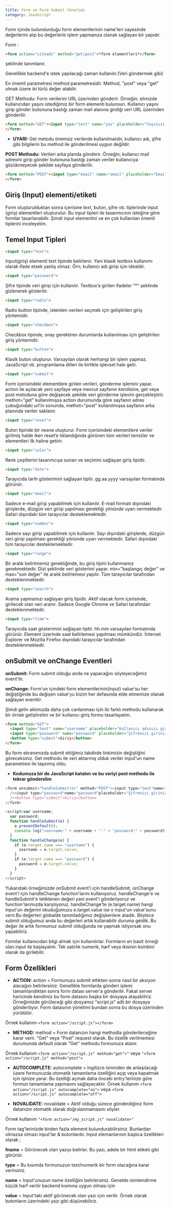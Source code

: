 ```yaml
---
title: Form ve Form Submit Yönetimi
category: JavaScript
---
```


Form içinde bulundurduğu form elementlerinin name'leri sayesinde değerlerini alıp bu değerlerle işlem yapmanıza olanak sağlayan bir yapıdır.

Form :

```html
<form action="siteadi" method="get|post">*form elementleri*</form>
```

şeklinde tanımlanır.

Genellikle backend'e istek yapılacağı zaman kullanılır.(Veri göndermek gibi)

En önemli parametresi method parametresidir. Method, "post" veya "get" olmak üzere iki türlü değer alabilir.

GET Methodu: Form verilerini URL üzerinden gönderir. Örneğin; elimizde kullanıcıdan yaşını istediğimiz bir form elementi bulunsun. Kullanıcı yaşını girip gönder butonuna bastığı zaman mail alanına girdiği veri URL üzerinden gönderilir.

```html
<form method="GET"><input type="text" name="yas" placeholder="Yaşınızı giriniz." /><button type="submit">Gönder</button>
</form>
```

* **UYARI:** Get metodu önemsiz verilerde kullanılmalıdır, kullanıcı adı, şifre gibi bilgilerin bu method ile gönderilmesi uygun değildir.

**POST Methodu:** Verileri arka planda gönderir. Örneğin; kullanıcı mail adresini girip gönder butonuna bastığı zaman veriler kullanıcıya gözükmeyecek şekilde sayfaya gönderilir.

```html
<form method="POST"><input type="email" name="email" placeholder="Email adresinizi giriniz." /><button type="submit">Gönder</button>
</form>
```

## Giriş (Input) elementi/etiketi

Form oluşturulduktan sonra içerisine text, buton, şifre vb. tiplerinde input (giriş) elementleri oluşturulur. Bu input tipleri ile tasarımcının isteğine göre formlar tasarlanabilir. Şimdi input elementini ve en çok kullanılan önemli tiplerini inceleyelim.

## Temel Input Tipleri

```html
<input type="text">
```

Input(giriş) elementi text tipinde belirlenir. Yani klasik textbox kullanımı olarak ifade etsek yanlış olmaz. Örn; kullanıcı adı girişi için idealdir.

```html
<input type="password">
```

Şifre tipinde veri girişi için kullanılır. Textbox’a girilen ifadeler “*” şeklinde gizlenerek gösterilir.

```html
<input type="radio">
```

Radio button tipinde, istenilen verileri seçmek için geliştirilen giriş yöntemidir.

```html
<input type="checkbox">
```

Checkbox tipinde, onay gerektiren durumlarda kullanılması için geliştirilen giriş yöntemidir.

```html
<input type="button">
```

Klasik buton oluşturur. Varsayılan olarak herhangi bir işlem yapmaz. JavaScript vb. programlama dilleri ile birlikte işlevsel hale gelir.

```html
<input type="submit">
```

Form içerisindeki elementlere girilen verileri, gönderme işlemini yapar. action ile açılacak yeni sayfaya veya mevcut sayfanın kendisine, get veya post metoduna göre değişecek şekilde veri gönderme işlevini gerçekleştirir. methot="get" kullanılmışsa action durumunda göre sayfanın adres çubuğundaki url’in sonunda, methot="post" kullanılmışsa sayfanın arka planında veriler saklanır.

```html
<input type="reset">
```

Buton tipinde bir nesne oluşturur. Form içerisindeki elementlere veriler girilmiş halde iken reset’e tıklandığında görünen tüm verileri temizler ve elementleri ilk haline getirir.

```html
<input type="color">
```

Renk çeşitlerini tasarımcıya sunan ve seçimini sağlayan giriş tipidir.

```html
<input type="date">
```

Tarayıcıda tarih gösterimini sağlayan tiptir. gg.aa.yyyy varsayılan formatında görünür.

```html
<input type="email">
```

Sadece e-mail girişi yapabilmek için kullanılır. E-mail formatı dışındaki girişlerde, düzgün veri girişi yapılması gerektiği yönünde uyarı vermektedir. Safari dışındaki tüm tarayıcılar desteklemektedir.

```html
<input type="number">
```

Sadece sayı girişi yapabilmek için kullanılır. Sayı dışındaki girişlerde, düzgün veri girişi yapılması gerektiği yönünde uyarı vermektedir. Safari dışındaki tüm tarayıcılar desteklemektedir.

```html
<input type="range">
```

Bir aralık belirtmemiz gerektiğinde, bu giriş tipini kullanmamız gerekmektedir. Dizi şeklinde veri gösterimi yapar. min="başlangıç değer" ve max="son değer" ile aralık belirlemesi yapılır. Tüm tarayıcılar tarafından desteklenmektedir.

```html
<input type="search">
```

Arama yapmamızı sağlayan giriş tipidir. Aktif olacak form içerisinde, girilecek olan veri aranır. Sadece Google Chrome ve Safari tarafından desteklenmektedir.

```html
<input type="time">
```

Tarayıcıda saat gösterimini sağlayan tiptir. hh.mm varsayılan formatında görünür. Element üzerinde saat belirlemesi yapılması mümkündür. İnternet Explorer ve Mozilla Firefox dışındaki tarayıcılar tarafından desteklenmektedir.

## onSubmit ve onChange Eventleri

**onSubmit:** Form submit olduğu anda ne yapacağını söyleyeceğimiz event'tir.

**onChange:** Form'un içindeki form elementlerinin(input) value'su her değiştiğinde bu değişen value'yu bizim her defasında elde etmemize olanak sağlayan eventtir.

Şimdi gelin aklımızda daha çok canlanması için iki farklı methodu kullanarak bir örnek geliştirelim ve bir kullanıcı giriş formu tasarlayalım.

```html
<form method="GET">
  <input type="text" name="username" placeholder="Kullanıcı adınızı giriniz" />
  <input type="password" name="password" placeholder="Şifrenizi giriniz." />
  <button type="submit">Giriş</button>
</form>
```

Bu form ekranımızda submit ettiğimiz takdirde linkimizin değiştiğini göreceksiniz. Get methodu ile veri aktarmış olduk veriler input'un name parametresi ile taşınmış oldu.

* **Kodumuza bir de JavaScript katalım ve bu veriyi post methodu ile tekrar gönderelim**

```js
<form onsubmit="handleSubmit(e)" method="POST"><input type="text"name="username"placeholder="Kullanıcı adınızı giriniz"onchange="handleChange(event)"
  /><input type="password"name="password"placeholder="Şifrenizi giriniz."onchange="handleChange(event)"
  /><button type="submit">Giriş</button>
</form>

<script>var username;
  var password;
  function handleSubmit(e) {
    e.preventDefault();
    console.log("username:" + username + "-" + "password:" + password);
  }
  function handleChange(e) {
    if (e.target.name === "username") {
      username = e.target.value;
    }
    if (e.target.name === "password") {
      password = e.target.value;
    }
  }
</script>
```

Yukarıdaki örneğimizde onSubmit event'i için handleSubmit, onChange event'i için handleChange function'larını kullanıyoruz. handleChange'e ve handleSubmit'e tetiklenen değeri yani event'i gönderiyoruz ve function'larımızda karşılıyoruz. handleChange'te (e.target.name) hangi input'un değerini okuduğumuzu e.target.value ise o input'un value'sunu verir.Bu değerleri globalde tanımladığımız değişkenlere atadık. Böylece submit olduğumuz anda bu değerleri artık kullanabilir duruma geldik. Bu değer ile artık formumuz submit olduğunda ne yapmak istiyorsak onu yapabiliriz.

Formlar kullanıcıdan bilgi almak için kullanılırlar. Formların en basit örneği olan input ile başlayalım. Tek satırlık numerik, harf veya ikisinin kombini olarak da girilebilir.

## Form Özellikleri

* **ACTION:** action = Formunuzu submit ettikten sonra nasıl bir aksiyon alacağını belirlersiniz. Genellikle formlarda gönderi işlemi tamamlandıktan sonra form datası server'a gönderilir. Fakat server haricinde kendimiz bu form datasını başka bir dosyaya atayabiliriz. Örneğimizde görüleceği gibi dosyamız "script.js" adlı bir dosyaya gönderiliyor. Form datasının yönetimi bundan sonra bu dosya üzerinden yürütülür.

Örnek kullanım `<form action="/script.js"></form>`

* **METHOD:** method = Form datanızın hangi methodla gönderileceğine karar verir. "Get" veya "Post" request olarak. Bu özellik verilmemesi durumunda default olarak "Get" methodu formunuza atanır.

Örnek kullanım `<form action="/script.js" method="get">"` veya `"<form action="/script.js" method="post">`

* **AUTOCOMPLETE:** autocomplete = Ingilizce isminden de anlaşılacağı üzere formunuzda otomatik tamamlama özelliğini açıp veya kapatmak için işinize yarar. Bu özelliği açmak daha önceki entry'lerinize göre formun tamamlama yapmasını sağlayacaktır.
Örnek kullanım `<form action="/script.js" autocomplete="on">` veya `<form action="/script.js" autocomplete="off">`

* **NOVALIDATE:** novalidate = Aktif olduğu sürece gönderdiğiniz form datanızın otomatik olarak doğrulanmamasını söyler.

Örnek kullanım `"<form action="/my_script.js" novalidate>"`

Form tag'lerinizde birden fazla element bulundurabilirsiniz. Bunlardan olmazsa olmazı input'lar & butonlardır. Input elemanlarının başlıca özellikleri olarak ;

**fname** = Görünecek olan yazıyı belirler. Bu yazı, adete bir html etiketi gibi görünür.

**type** = Bu kısımda formunuzun text/numerik bir form olacağına karar verirsiniz.

**name** = Input'unuzun name özelliğini belirlersiniz. Genelde isimlendirme küçük harf verilir backend kısmına uygun olması için

**value** = Input'taki aktif görünecek olan yazı için verilir. Örnek olarak butonların üzerindeki yazı gibi düşünebiliriz.
